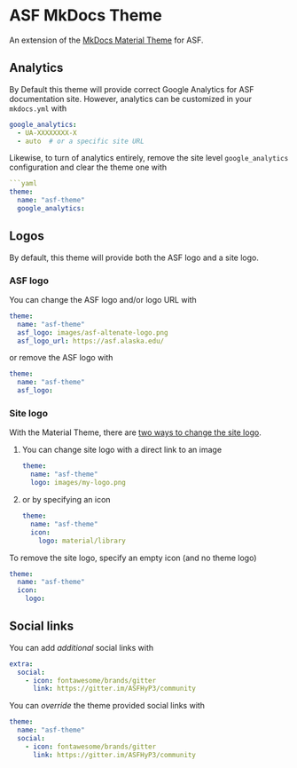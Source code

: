 # ASF MkDocs Theme

An extension of the [MkDocs Material Theme](https://squidfunk.github.io/mkdocs-material/)
for ASF.

## Analytics

By Default this theme will provide correct Google Analytics for ASF documentation site.
However, analytics can be customized in your `mkdocs.yml` with
```yaml
google_analytics:
  - UA-XXXXXXXX-X
  - auto  # or a specific site URL
```

Likewise, to turn of analytics entirely, remove the site level `google_analytics`
configuration and clear the theme one with
```yaml
```yaml
theme:
  name: "asf-theme"
  google_analytics:
```


## Logos

By default, this theme will provide both the ASF logo and a site logo.

### ASF logo

You can change the ASF logo and/or logo URL with
```yaml
theme:
  name: "asf-theme"
  asf_logo: images/asf-altenate-logo.png
  asf_logo_url: https://asf.alaska.edu/
```

or remove the ASF logo with
```yaml
theme:
  name: "asf-theme"
  asf_logo:
```

### Site logo
With the Material Theme, there are
[two ways to change the site logo](https://squidfunk.github.io/mkdocs-material/setup/changing-the-logo-and-icons/#logo).

1. You can change site logo with a direct link to an image
   ```yaml
   theme:
     name: "asf-theme"
     logo: images/my-logo.png
   ```

2. or by specifying an icon
   ```yaml
   theme:
     name: "asf-theme"
     icon:
       logo: material/library
   ```


To remove the site logo, specify an empty icon (and no theme logo)
```yaml
theme:
  name: "asf-theme"
  icon:
    logo:
```


## Social links

You can add *additional* social links with
```yaml
extra:
  social:
    - icon: fontawesome/brands/gitter
      link: https://gitter.im/ASFHyP3/community
```
 
You can *override* the theme provided social links with
```yaml
theme:
  name: "asf-theme"
  social:
    - icon: fontawesome/brands/gitter
      link: https://gitter.im/ASFHyP3/community
```
